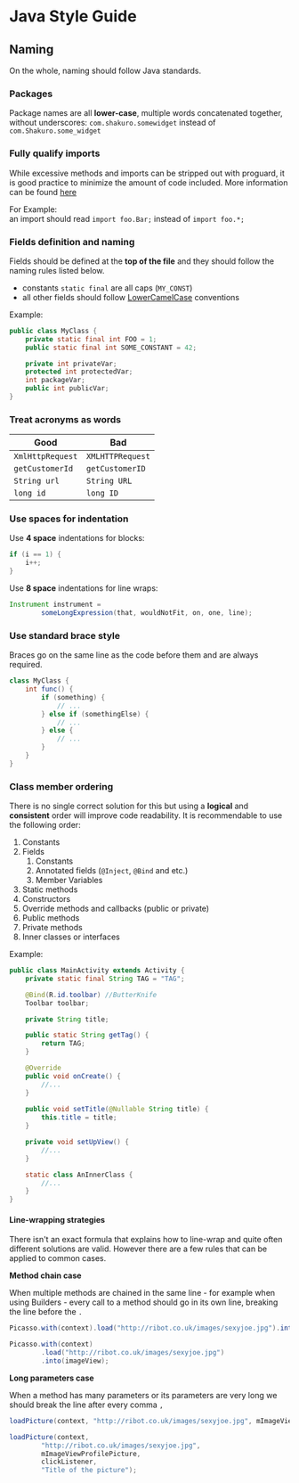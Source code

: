 # Java Style Guide

## Naming

On the whole, naming should follow Java standards.

### Packages

Package names are all __lower-case__, multiple words concatenated together,
without underscores: `com.shakuro.somewidget` instead of `com.Shakuro.some_widget `

### Fully qualify imports

While excessive methods and imports can be stripped out with proguard, it is good practice to minimize the amount of
code included. More information can be found [here](https://source.android.com/source/code-style.html#fully-qualify-imports)

For Example:  
an import should read `import foo.Bar;` instead of `import foo.*;`

### Fields definition and naming
Fields should be defined at the __top of the file__ and they should follow the naming rules listed below.

* constants `static final` are all caps (`MY_CONST`)
* all other fields should follow [LowerCamelCase](http://en.wikipedia.org/wiki/CamelCase) conventions

Example:

```java
public class MyClass {
    private static final int FOO = 1;
    public static final int SOME_CONSTANT = 42;

    private int privateVar;
    protected int protectedVar;
    int packageVar;
    public int publicVar;
}
```

### Treat acronyms as words
| Good             | Bad              |
| ---------------- | ---------------- |
| `XmlHttpRequest` | `XMLHTTPRequest` |
| `getCustomerId`  | `getCustomerID`  |
| `String url`     | `String URL`     |
| `long id`        | `long ID`        |

### Use spaces for indentation
Use __4 space__ indentations for blocks:

```java
if (i == 1) {
    i++;
}
```

Use __8 space__ indentations for line wraps:
```java
Instrument instrument =
        someLongExpression(that, wouldNotFit, on, one, line);
```

### Use standard brace style
Braces go on the same line as the code before them and are always required.

```java
class MyClass {
    int func() {
        if (something) {
            // ...
        } else if (somethingElse) {
            // ...
        } else {
            // ...
        }
    }
}
```

### Class member ordering
There is no single correct solution for this but using a __logical__ and __consistent__ order will improve code
readability. It is recommendable to use the following order:

1. Constants
2. Fields
    1. Constants
    2. Annotated fields (`@Inject`, `@Bind` and etc.)
    7. Member Variables
3. Static methods
4. Constructors
5. Override methods and callbacks (public or private)
6. Public methods
7. Private methods
8. Inner classes or interfaces

Example:

```java
public class MainActivity extends Activity {
    private static final String TAG = "TAG";

    @Bind(R.id.toolbar) //ButterKnife
    Toolbar toolbar;

    private String title;

    public static String getTag() {
        return TAG;
    }

    @Override
    public void onCreate() {
        //...
    }
    
    public void setTitle(@Nullable String title) {
    	this.title = title;
    }

    private void setUpView() {
        //...
    }

    static class AnInnerClass {
        //...
    }
}
```

#### Line-wrapping strategies
There isn't an exact formula that explains how to line-wrap and quite often different solutions are valid. However
there are a few rules that can be applied to common cases.

__Method chain case__

When multiple methods are chained in the same line - for example when using Builders - every call to a method should
go in its own line, breaking the line before the `.`

```java
Picasso.with(context).load("http://ribot.co.uk/images/sexyjoe.jpg").into(imageView);
```

```java
Picasso.with(context)
        .load("http://ribot.co.uk/images/sexyjoe.jpg")
        .into(imageView);
```

__Long parameters case__

When a method has many parameters or its parameters are very long we should break the line after every comma `,`

```java
loadPicture(context, "http://ribot.co.uk/images/sexyjoe.jpg", mImageViewProfilePicture, clickListener, "Title of the picture");
```

```java
loadPicture(context,
        "http://ribot.co.uk/images/sexyjoe.jpg",
        mImageViewProfilePicture,
        clickListener,
        "Title of the picture");
```
